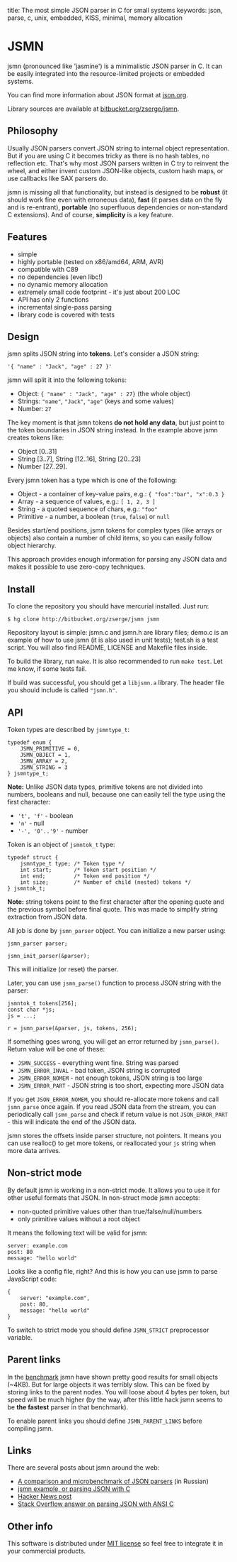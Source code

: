 title: The most simple JSON parser in C for small systems
keywords: json, parse, c, unix, embedded, KISS, minimal, memory allocation

JSMN
====

jsmn (pronounced like 'jasmine') is a minimalistic JSON parser in C.  It can be
easily integrated into the resource-limited projects or embedded systems.

You can find more information about JSON format at [json.org][1].

Library sources are available at [bitbucket.org/zserge/jsmn][2].

Philosophy
----------

Usually JSON parsers convert JSON string to internal object representation.
But if you are using C it becomes tricky as there is no hash tables, no reflection etc.
That's why most JSON parsers written in C try to reinvent the wheel, 
and either invent custom JSON-like objects, custom hash maps, or use callbacks
like SAX parsers do.

jsmn is missing all that functionality, but instead is designed to be
**robust** (it should work fine even with erroneous data), **fast** (it parses
data on the fly and is re-entrant), **portable** (no superfluous dependencies
or non-standard C extensions). And of course, **simplicity** is a key feature.

Features
--------

* simple
* highly portable (tested on x86/amd64, ARM, AVR)
* compatible with C89
* no dependencies (even libc!)
* no dynamic memory allocation
* extremely small code footprint - it's just about 200 LOC
* API has only 2 functions
* incremental single-pass parsing
* library code is covered with tests

Design
------

jsmn splits JSON string into **tokens**. Let's consider a JSON string:

	'{ "name" : "Jack", "age" : 27 }'

jsmn will split it into the following tokens:

* Object: `{ "name" : "Jack", "age" : 27}` (the whole object)
* Strings: `"name"`, `"Jack"`, `"age"` (keys and some values)
* Number: `27`

The key moment is that jsmn tokens **do not hold any data**, 
but just point to the token boundaries in JSON string instead. 
In the example above jsmn creates tokens like: 

* Object [0..31]
* String [3..7], String [12..16], String [20..23]
* Number [27..29].

Every jsmn token has a type which is one of the following:

* Object - a container of key-value pairs, e.g.:
	`{ "foo":"bar", "x":0.3 }`
* Array - a sequence of values, e.g.:
	`[ 1, 2, 3 ]`
* String - a quoted sequence of chars, e.g.: `"foo"`
* Primitive - a number, a boolean (`true`, `false`) or `null`

Besides start/end positions, jsmn tokens for complex types (like arrays
or objects) also contain a number of child items, so you can easily follow
object hierarchy.

This approach provides enough information for parsing any JSON data and makes
it possible to use zero-copy techniques.

Install
-------

To clone the repository you should have mercurial installed. Just run:

	$ hg clone http://bitbucket.org/zserge/jsmn jsmn

Repository layout is simple: jsmn.c and jsmn.h are library files; demo.c is an
example of how to use jsmn (it is also used in unit tests); test.sh is a test
script. You will also find README, LICENSE and Makefile files inside.

To build the library, run `make`. It is also recommended to run `make test`.
Let me know, if some tests fail.

If build was successful, you should get a `libjsmn.a` library.
The header file you should include is called `"jsmn.h"`.

API
---

Token types are described by `jsmntype_t`:

	typedef enum {
		JSMN_PRIMITIVE = 0,
		JSMN_OBJECT = 1,
		JSMN_ARRAY = 2,
		JSMN_STRING = 3
	} jsmntype_t;

**Note:** Unlike JSON data types, primitive tokens are not divided into
numbers, booleans and null, because one can easily tell the type using the
first character:

* <code>'t', 'f'</code> - boolean 
* <code>'n'</code> - null
* <code>'-', '0'..'9'</code> - number

Token is an object of `jsmntok_t` type:

	typedef struct {
		jsmntype_t type; /* Token type */
		int start;       /* Token start position */
		int end;         /* Token end position */
		int size;        /* Number of child (nested) tokens */
	} jsmntok_t;

**Note:** string tokens point to the first character after
the opening quote and the previous symbol before final quote. This was made 
to simplify string extraction from JSON data.

All job is done by `jsmn_parser` object. You can initialize a new parser using:

	jsmn_parser parser;
	
	jsmn_init_parser(&parser);

This will initialize (or reset) the parser.

Later, you can use `jsmn_parse()` function to process JSON string with the 
parser:

	jsmntok_t tokens[256];
	const char *js;
	js = ...;

	r = jsmn_parse(&parser, js, tokens, 256);


If something goes wrong, you will get an error returned by `jsmn_parse()`. 
Return value will be one of these:

* `JSMN_SUCCESS` - everything went fine. String was parsed
* `JSMN_ERROR_INVAL` - bad token, JSON string is corrupted
* `JSMN_ERROR_NOMEM` - not enough tokens, JSON string is too large
* `JSMN_ERROR_PART` - JSON string is too short, expecting more JSON data

If you get `JSON_ERROR_NOMEM`, you should re-allocate more tokens and call
`jsmn_parse` once again. If you read JSON data from the stream, you can
periodically call `jsmn_parse` and check if return value is not 
`JSON_ERROR_PART` - this will indicate the end of the JSON data.

jsmn stores the offsets inside parser structure, not pointers.
It means you can use realloc() to get more tokens, or reallocated your
`js` string when more data arrives.

Non-strict mode
---------------

By default jsmn is working in a non-strict mode. It allows you to use it for 
other useful formats that JSON. In non-struct mode jsmn accepts:

* non-quoted primitive values other than true/false/null/numbers
* only primitive values without a root object

It means the following text will be valid for jsmn:

	server: example.com
	post: 80
	message: "hello world"

Looks like a config file, right? 
And this is how you can use jsmn to parse JavaScript code:

	{
		server: "example.com",
		post: 80,
		message: "hello world"
	}

To switch to strict mode you should define `JSMN_STRICT` preprocessor variable.

Parent links
------------

In the [benchmark][3] jsmn have shown pretty good results for small objects
(~4KB).  But for large objects it was terribly slow. This can be fixed by
storing links to the parent nodes. You will loose about 4 bytes per token, but
speed will be much higher (by the way, after this little hack jsmn seems to be
**the fastest** parser in that benchmark).

To enable parent links you should define `JSMN_PARENT_LINKS` before compiling
jsmn. 

Links
-----

There are several posts about jsmn around the web:

* [A comparison and microbenchmark of JSON parsers][3] (in Russian)
* [jsmn example, or parsing JSON with C][4]
* [Hacker News post][5]
* [Stack Overflow answer on parsing JSON with ANSI C][6]

Other info
----------

This software is distributed under [MIT license][10]
 so feel free to integrate it in your commercial products.

[1]: http://www.json.org/
[2]: https://bitbucket.org/zserge/jsmn/wiki/Home
[3]: http://lionet.livejournal.com/118853.html
[4]: http://alisdair.mcdiarmid.org/2012/08/14/jsmn-example.html
[5]: http://news.ycombinator.com/item?id=4386834
[6]: http://stackoverflow.com/questions/10674575/parse-json-in-ansi-c
[10]: http://www.opensource.org/licenses/mit-license.php

